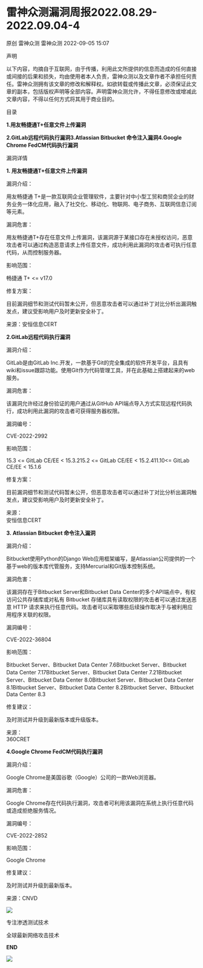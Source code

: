 #  雷神众测漏洞周报2022.08.29-2022.09.04-4   
原创 雷神众测  雷神众测   2022-09-05 15:07  
  
声明  
  
以下内容，均摘自于互联网，由于传播，利用此文所提供的信息而造成的任何直接或间接的后果和损失，均由使用者本人负责，雷神众测以及文章作者不承担任何责任。雷神众测拥有该文章的修改和解释权。如欲转载或传播此文章，必须保证此文章的副本，包括版权声明等全部内容。声明雷神众测允许，不得任意修改或增减此文章内容，不得以任何方式将其用于商业目的。  
  
  
目录  
  
**1.用友畅捷通T+任意文件上传漏洞**  
  
**2.GitLab远程代码执行漏洞3.Atlassian Bitbucket 命令注入漏洞4.Google Chrome FedCM代码执行漏洞**  
  
  
漏洞详情  
  
**1. 用友畅捷通T+任意文件上传漏洞**  
  
  
漏洞介绍：  
  
用友畅捷通 T+是一款互联网企业管理软件，主要针对中小型工贸和商贸企业的财务业务一体化应用，融入了社交化、移动化、物联网、电子商务、互联网信息订阅等元素。  
  
  
漏洞危害：  
  
用友畅捷通T+存在任意文件上传漏洞，该漏洞源于某接口存在未授权访问，恶意攻击者可以通过构造恶意请求上传任意文件，成功利用此漏洞的攻击者可执行任意代码，从而控制服务器。  
  
  
影响范围：  
  
畅捷通 T+ <= v17.0  
  
  
修复方案：  
  
目前漏洞细节和测试代码暂未公开，但恶意攻击者可以通过补丁对比分析出漏洞触发点，建议受影响用户及时更新安全补丁。  
  
  
来源：安恒信息CERT  
  
  
**2.GitLab远程代码执行漏洞**  
  
  
漏洞介绍：  
  
GitLab是由GitLab Inc.开发，一款基于Git的完全集成的软件开发平台，且具有wiki和issue跟踪功能。使用Git作为代码管理工具，并在此基础上搭建起来的web服务。  
  
  
漏洞危害：  
  
该漏洞允许经过身份验证的用户通过从GitHub API端点导入方式实现远程代码执行，成功利用此漏洞的攻击者可获得服务器权限。  
  
  
漏洞编号：  
  
CVE-2022-2992  
  
  
影响范围：  
  
15.3 <= GitLab CE/EE < 15.3.215.2 <= GitLab CE/EE < 15.2.411.10<= GitLab CE/EE < 15.1.6  
  
  
修复方案：  
  
目前漏洞细节和测试代码暂未公开，但恶意攻击者可以通过补丁对比分析出漏洞触发点，建议受影响用户及时更新安全补丁。  
  
  
来源：  
安恒信息CERT  
  
  
  
**3. Atlassian Bitbucket 命令注入漏洞**  
  
  
漏洞介绍：  
  
Bitbucket使用Python的Django Web应用框架编写，是Atlassian公司提供的一个基于web的版本库代管服务，支持Mercurial和Git版本控制系统。  
  
  
漏洞危害：  
  
该漏洞存在于Bitbucket Server和Bitbucket Data Center的多个API端点中，有权访问公共存储库或对私有 Bitbucket 存储库具有读取权限的攻击者可以通过发送恶意 HTTP 请求来执行任意代码。攻击者可以采取哪些后续操作取决于与被利用应用程序关联的权限。  
  
  
漏洞编号：  
  
CVE-2022-36804  
  
  
影响范围：  
  
Bitbucket Server、Bitbucket Data Center 7.6Bitbucket Server、Bitbucket Data Center 7.17Bitbucket Server、Bitbucket Data Center 7.21Bitbucket Server、Bitbucket Data Center 8.0Bitbucket Server、Bitbucket Data Center 8.1Bitbucket Server、Bitbucket Data Center 8.2Bitbucket Server、Bitbucket Data Center 8.3  
  
  
修复建议：  
  
及时测试并升级到最新版本或升级版本。  
  
  
来源：  
360CRET  
  
  
**4.Google Chrome FedCM代码执行漏洞**  
  
  
漏洞介绍：  
  
Google Chrome是美国谷歌（Google）公司的一款Web浏览器。  
  
  
漏洞危害：  
  
Google Chrome存在代码执行漏洞，攻击者可利用该漏洞在系统上执行任意代码或造成拒绝服务情况。  
  
  
漏洞编号：  
  
CVE-2022-2852  
  
  
影响范围：  
  
Google Chrome  
  
  
修复建议：  
  
及时测试并升级到最新版本。  
  
  
来源：CNVD  
  
  
  
  
  
  
  
![](https://mmbiz.qpic.cn/mmbiz_jpg/HxO8NorP4JXj8W5pquic4TZEHpv8qicLDukNMcdWlicUwOlnQOhACt6TKGKl4XsLmmNoYreJibevibLnb559Nmam1sw/640?wx_fmt=jpeg "")  
  
专注渗透测试技术  
  
全球最新网络攻击技术  
  
  
**END**  
  
![](https://mmbiz.qpic.cn/mmbiz_jpg/HxO8NorP4JXj8W5pquic4TZEHpv8qicLDuFRSdNVyHXyjbCApt6C6DwibWRgltXV3kfZY9zPmTbM8mYMmMHqDCFNQ/640?wx_fmt=jpeg "")  
  
  
